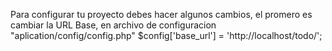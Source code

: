 Para configurar tu proyecto debes hacer algunos cambios, el promero es cambiar la URL Base, en archivo de configuracion "aplication/config/config.php"
$config['base_url']	= 'http://localhost/todo/';
